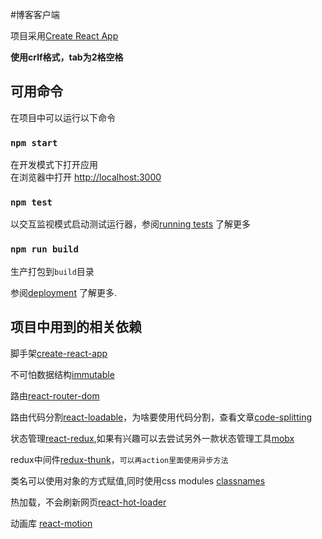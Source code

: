 #博客客户端

项目采用[Create React App](https://github.com/facebook/create-react-app)

**使用crlf格式，tab为2格空格**

## 可用命令

在项目中可以运行以下命令

### `npm start`

在开发模式下打开应用<br>
在浏览器中打开 [http://localhost:3000](http://localhost:3000)

### `npm test`

以交互监视模式启动测试运行器，参阅[running tests](https://facebook.github.io/create-react-app/docs/running-tests) 了解更多

### `npm run build`

生产打包到`build`目录

参阅[deployment](https://facebook.github.io/create-react-app/docs/deployment) 了解更多.

## 项目中用到的相关依赖

脚手架[create-react-app](https://github.com/facebook/create-react-app)

不可怕数据结构[immutable]()

路由[react-router-dom](https://reacttraining.com/react-router/web/guides/quick-start)

路由代码分割[react-loadable](https://serverless-stack.com/chapters/code-splitting-in-create-react-app.html)，为啥要使用代码分割，查看文章[code-splitting](https://serverless-stack.com/chapters/code-splitting-in-create-react-app.html)

状态管理[react-redux](https://github.com/reduxjs/react-redux),如果有兴趣可以去尝试另外一款状态管理工具[mobx](https://cn.mobx.js.org/)

redux中间件[redux-thunk](https://www.npmjs.com/package/redux-thunk)，`可以再action里面使用异步方法`

类名可以使用对象的方式赋值,同时使用css modules [classnames](https://www.npmjs.com/package/classnames)

热加载，不会刷新网页[react-hot-loader](https://github.com/gaearon/react-hot-loader)

动画库 [react-motion](https://github.com/chenglou/react-motion)